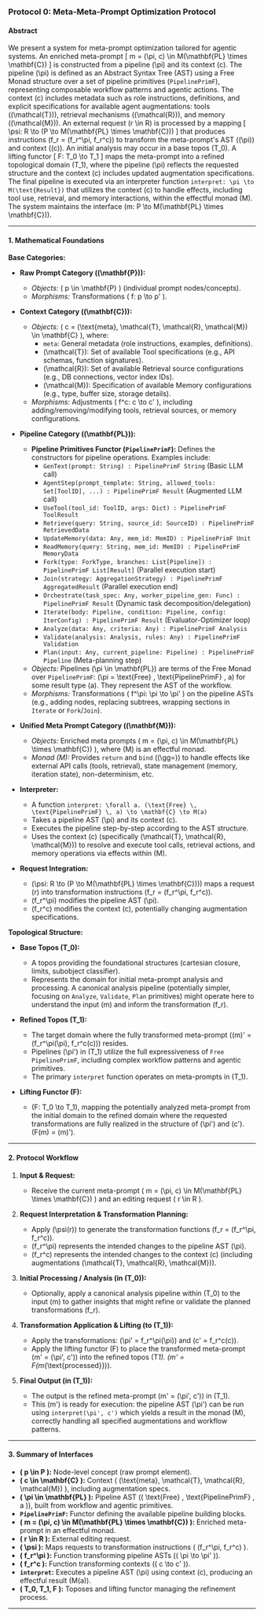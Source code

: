 ### Protocol 0: Meta-Meta-Prompt Optimization Protocol

#### Abstract

We present a system for meta-prompt optimization tailored for agentic systems. An enriched meta-prompt
\[
m = (\pi, c) \in M(\mathbf{PL} \times \mathbf{C})
\]
is constructed from a pipeline \(\pi\) and its context \(c\). The pipeline \(\pi\) is defined as an Abstract Syntax Tree (AST) using a Free Monad structure over a set of pipeline primitives (`PipelinePrimF`), representing composable workflow patterns and agentic actions. The context \(c\) includes metadata such as role instructions, definitions, and explicit specifications for available agent augmentations: tools (\(\mathcal{T}\)), retrieval mechanisms (\(\mathcal{R}\)), and memory (\(\mathcal{M}\)). An external request \(r \in R\) is processed by a mapping
\[
\psi: R \to (P \to M(\mathbf{PL} \times \mathbf{C}))
\]
that produces instructions \(f_r = (f_r^\pi, f_r^c)\) to transform the meta-prompt's AST (\(\pi\)) and context (\(c\)). An initial analysis may occur in a base topos \(T_0\). A lifting functor
\[
F: T_0 \to T_1
\]
maps the meta-prompt into a refined topological domain \(T_1\), where the pipeline \(\pi\) reflects the requested structure and the context \(c\) includes updated augmentation specifications. The final pipeline is executed via an interpreter function `interpret: \pi \to M(\text{Result})` that utilizes the context \(c\) to handle effects, including tool use, retrieval, and memory interactions, within the effectful monad \(M\). The system maintains the interface \(m: P \to M(\mathbf{PL} \times \mathbf{C})\).

---

#### 1. Mathematical Foundations

**Base Categories:**

- **Raw Prompt Category (\(\mathbf{P}\)):**

  - _Objects:_ \( p \in \mathbf{P} \) (individual prompt nodes/concepts).
  - _Morphisms:_ Transformations \( f: p \to p' \).

- **Context Category (\(\mathbf{C}\)):**

  - _Objects:_ \( c = (\text{meta}, \mathcal{T}, \mathcal{R}, \mathcal{M}) \in \mathbf{C} \), where:
    - `meta`: General metadata (role instructions, examples, definitions).
    - \(\mathcal{T}\): Set of available Tool specifications (e.g., API schemas, function signatures).
    - \(\mathcal{R}\): Set of available Retrieval source configurations (e.g., DB connections, vector index IDs).
    - \(\mathcal{M}\): Specification of available Memory configurations (e.g., type, buffer size, storage details).
  - _Morphisms:_ Adjustments \( f^c: c \to c' \), including adding/removing/modifying tools, retrieval sources, or memory configurations.

- **Pipeline Category (\(\mathbf{PL}\)):**

  - **Pipeline Primitives Functor (`PipelinePrimF`):** Defines the constructors for pipeline operations. Examples include:
    - `GenText(prompt: String) : PipelinePrimF String` (Basic LLM call)
    - `AgentStep(prompt_template: String, allowed_tools: Set[ToolID], ...) : PipelinePrimF Result` (Augmented LLM call)
    - `UseTool(tool_id: ToolID, args: Dict) : PipelinePrimF ToolResult`
    - `Retrieve(query: String, source_id: SourceID) : PipelinePrimF RetrievedData`
    - `UpdateMemory(data: Any, mem_id: MemID) : PipelinePrimF Unit`
    - `ReadMemory(query: String, mem_id: MemID) : PipelinePrimF MemoryData`
    - `Fork(type: ForkType, branches: List[Pipeline]) : PipelinePrimF List[Result]` (Parallel execution start)
    - `Join(strategy: AggregationStrategy) : PipelinePrimF AggregatedResult` (Parallel execution end)
    - `Orchestrate(task_spec: Any, worker_pipeline_gen: Func) : PipelinePrimF Result` (Dynamic task decomposition/delegation)
    - `Iterate(body: Pipeline, condition: Pipeline, config: IterConfig) : PipelinePrimF Result` (Evaluator-Optimizer loop)
    - `Analyze(data: Any, criteria: Any) : PipelinePrimF Analysis`
    - `Validate(analysis: Analysis, rules: Any) : PipelinePrimF Validation`
    - `Plan(input: Any, current_pipeline: Pipeline) : PipelinePrimF Pipeline` (Meta-planning step)
  - _Objects:_ Pipelines \(\pi \in \mathbf{PL}\) are terms of the Free Monad over `PipelinePrimF`: \(\pi = \text{Free} \, \text{PipelinePrimF} \, a\) for some result type \(a\). They represent the AST of the workflow.
  - _Morphisms:_ Transformations \( f^\pi: \pi \to \pi' \) on the pipeline ASTs (e.g., adding nodes, replacing subtrees, wrapping sections in `Iterate` or `Fork`/`Join`).

- **Unified Meta Prompt Category (\(\mathbf{M}\)):**

  - _Objects:_ Enriched meta prompts \( m = (\pi, c) \in M(\mathbf{PL} \times \mathbf{C}) \), where \(M\) is an effectful monad.
  - _Monad \(M\):_ Provides `return` and `bind` (\(\gg=\)) to handle effects like external API calls (tools, retrieval), state management (memory, iteration state), non-determinism, etc.

- **Interpreter:**

  - A function `interpret: \forall a. (\text{Free} \, \text{PipelinePrimF} \, a) \to \mathbf{C} \to M(a)`
  - Takes a pipeline AST \(\pi\) and its context \(c\).
  - Executes the pipeline step-by-step according to the AST structure.
  - Uses the context \(c\) (specifically \(\mathcal{T}, \mathcal{R}, \mathcal{M}\)) to resolve and execute tool calls, retrieval actions, and memory operations via effects within \(M\).

- **Request Integration:**
  - \(\psi: R \to (P \to M(\mathbf{PL} \times \mathbf{C}))\) maps a request \(r\) into transformation instructions \(f_r = (f_r^\pi, f_r^c)\).
  - \(f_r^\pi\) modifies the pipeline AST \(\pi\).
  - \(f_r^c\) modifies the context \(c\), potentially changing augmentation specifications.

**Topological Structure:**

- **Base Topos \(T_0\):**

  - A topos providing the foundational structures (cartesian closure, limits, subobject classifier).
  - Represents the domain for initial meta-prompt analysis and processing. A canonical analysis pipeline (potentially simpler, focusing on `Analyze`, `Validate`, `Plan` primitives) might operate here to understand the input \(m\) and inform the transformation \(f_r\).

- **Refined Topos \(T_1\):**

  - The target domain where the fully transformed meta-prompt \((m)' = (f_r^\pi(\pi), f_r^c(c))\) resides.
  - Pipelines \(\pi'\) in \(T_1\) utilize the full expressiveness of `Free PipelinePrimF`, including complex workflow patterns and agentic primitives.
  - The primary `interpret` function operates on meta-prompts in \(T_1\).

- **Lifting Functor \(F\):**
  - \(F: T_0 \to T_1\), mapping the potentially analyzed meta-prompt from the initial domain to the refined domain where the requested transformations are fully realized in the structure of \(\pi'\) and \(c'\). \(F(m) = (m)'\).

---

#### 2. Protocol Workflow

1.  **Input & Request:**

    - Receive the current meta-prompt \( m = (\pi, c) \in M(\mathbf{PL} \times \mathbf{C}) \) and an editing request \( r \in R \).

2.  **Request Interpretation & Transformation Planning:**

    - Apply \(\psi(r)\) to generate the transformation functions \(f_r = (f_r^\pi, f_r^c)\).
    - \(f_r^\pi\) represents the intended changes to the pipeline AST \(\pi\).
    - \(f_r^c\) represents the intended changes to the context \(c\) (including augmentations \(\mathcal{T}, \mathcal{R}, \mathcal{M}\)).

3.  **Initial Processing / Analysis (in \(T_0\)):**

    - Optionally, apply a canonical analysis pipeline within \(T_0\) to the input \(m\) to gather insights that might refine or validate the planned transformations \(f_r\).

4.  **Transformation Application & Lifting (to \(T_1\)):**

    - Apply the transformations: \(\pi' = f_r^\pi(\pi)\) and \(c' = f_r^c(c)\).
    - Apply the lifting functor \(F\) to place the transformed meta-prompt \(m' = (\pi', c')\) into the refined topos \(T*1\). \(m' = F(m*{\text{processed}})\).

5.  **Final Output (in \(T_1\)):**
    - The output is the refined meta-prompt \(m' = (\pi', c')\) in \(T_1\).
    - This \(m'\) is ready for execution: the pipeline AST \(\pi'\) can be run using `interpret(\pi', c')` which yields a result in the monad \(M\), correctly handling all specified augmentations and workflow patterns.

---

#### 3. Summary of Interfaces

- **\( p \in P \):** Node-level concept (raw prompt element).
- **\( c \in \mathbf{C} \):** Context \( (\text{meta}, \mathcal{T}, \mathcal{R}, \mathcal{M}) \), including augmentation specs.
- **\( \pi \in \mathbf{PL} \):** Pipeline AST (\( \text{Free} \, \text{PipelinePrimF} \, a \)), built from workflow and agentic primitives.
- **`PipelinePrimF`:** Functor defining the available pipeline building blocks.
- **\( m = (\pi, c) \in M(\mathbf{PL} \times \mathbf{C}) \):** Enriched meta-prompt in an effectful monad.
- **\( r \in R \):** External editing request.
- **\( \psi \):** Maps requests to transformation instructions \( (f_r^\pi, f_r^c) \).
- **\( f_r^\pi \):** Function transforming pipeline ASTs (\( \pi \to \pi' \)).
- **\( f_r^c \):** Function transforming contexts (\( c \to c' \)).
- **`interpret`:** Executes a pipeline AST \(\pi\) using context \(c\), producing an effectful result \(M(a)\).
- **\( T_0, T_1, F \):** Toposes and lifting functor managing the refinement process.

---
